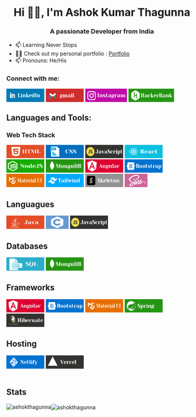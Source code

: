 <h1 align="center">Hi 👋🏻, I'm Ashok Kumar Thagunna</h1>
<h3 align="center">A passionate Developer from India</h3>


- 📫 Learning Never Stops
- 👨‍💻 Check out my personal portfolio : <a href="">Portfolio </a> <br>
- 📫 Pronouns: He/His



<h3 align="left">Connect with me:</h3>
<p align="left">
<a href="https://www.linkedin.com/in/ashok-thagunna-353399255/" target="blank"><img align="center" src="https://github.com/007shashi/007shashi/blob/main/Github%20Icon/Linkedin.png" alt="https://www.linkedin.com/in/shashank-g-044091174/" height="35" width="100" /></a>
  <a href="mailto:ashokthagunna15@gmail.com" target="blank"><img align="center" src="https://github.com/007shashi/007shashi/blob/main/Github%20Icon/gmail.png" alt="" height="35" width="100" /></a>
<a href="https://www.instagram.com/ashok.thagunna21" target="blank"><img align="center" src="https://github.com/007shashi/007shashi/blob/main/Github%20Icon/Instagram.png" alt="" height="35" width="110" /></a>
<a href="https://www.hackerrank.com/profile/ashokthagunna15" target="blank"><img align="center" src="https://github.com/007shashi/007shashi/blob/main/Github%20Icon/Hackerrank.png" alt="https://www.hackerrank.com/profile/shashanknayak369" height="35" width="120" /></a>
</p>

<h2 align="left">Languages and Tools:</h2>
<p align="left"> 
  <h3 align="left">Web Tech Stack</h2>
  
<a href=""><img src="https://github.com/007shashi/007shashi/blob/main/Github%20Icon/HTML_.png" alt="HTML" width="100" height="35"/></a>
<a href=""><img src="https://github.com/007shashi/007shashi/blob/main/Github%20Icon/css.png" alt="CSS" width="100" height="35"/></a>
<a href=""><img src="https://github.com/007shashi/007shashi/blob/main/Github%20Icon/Javascript.png" alt="Javascript" width="100" height="35"/></a>
<a href=""><img src="https://github.com/007shashi/007shashi/blob/main/Github%20Icon/React_.png" alt="React" width="100" height="35"/></a>
<a href=""><img src="https://github.com/007shashi/007shashi/blob/main/Github%20Icon/nodejs.png" alt="" width="100" height="35"/></a>
<a href=""><img src="https://github.com/007shashi/007shashi/blob/main/Github%20Icon/mongodb.png" alt="" width="100" height="35"/></a>
<a href=""><img src="https://github.com/007shashi/007shashi/blob/main/Github%20Icon/angular.png" alt="" width="100" height="35"/></a>
<a href=""><img src="https://github.com/007shashi/007shashi/blob/main/Github%20Icon/bootstrap.png" alt="" width="100" height="35"/></a>
<a href=""><img src="https://github.com/007shashi/007shashi/blob/main/Github%20Icon/material.png" alt="" width="100" height="35"/></a>
<a href=""><img src="https://github.com/007shashi/007shashi/blob/main/Github%20Icon/tailwind.png" alt="" width="100" height="35"/></a>
<a href=""><img src="https://github.com/007shashi/007shashi/blob/main/Github%20Icon/skeleton.png" alt="" width="100" height="35"/></a>
<a href=""><img src="https://github.com/007shashi/007shashi/blob/main/Github%20Icon/Sass.png" alt="" width="60" height="35"/></a>

<h2 align="left">Languagues</h3>
<a href=""><img src="https://github.com/007shashi/007shashi/blob/main/Github%20Icon/java.png" alt="" width="100" height="35"/></a>
<a href=""><img src="https://github.com/007shashi/007shashi/blob/main/Github%20Icon/c.png" alt="" width="60" height="35"/></a>
<a href=""><img src="https://github.com/007shashi/007shashi/blob/main/Github%20Icon/Javascript.png" alt="" width="100" height="35"/></a>

<h2 align="left">Databases</h3>
<a href=""><img src="https://github.com/007shashi/007shashi/blob/main/Github%20Icon/sql.png" alt="" width="100" height="35"/></a>
<a href=""><img src="https://github.com/007shashi/007shashi/blob/main/Github%20Icon/mongodb.png" alt="" width="100" height="35"/></a>

<h2 align="left">Frameworks</h3>
<a href=""><img src="https://github.com/007shashi/007shashi/blob/main/Github%20Icon/angular.png" alt="" width="100" height="35"/></a>
<a href=""><img src="https://github.com/007shashi/007shashi/blob/main/Github%20Icon/bootstrap.png" alt="" width="100" height="35"/></a>
<a href=""><img src="https://github.com/007shashi/007shashi/blob/main/Github%20Icon/material.png" alt="" width="100" height="35"/></a>
<a href=""><img src="https://github.com/007shashi/007shashi/blob/main/Github%20Icon/Spring.png" alt="" width="100" height="35"/></a>
<a href=""><img src="https://github.com/007shashi/007shashi/blob/main/Github%20Icon/Hibernate.png" alt="" width="100" height="35"/></a>


<h2 align="left">Hosting</h3>
<a href=""><img src="https://github.com/007shashi/007shashi/blob/main/Github%20Icon/Netlify.png" alt="" width="100" height="35"/></a>
<a href=""><img src="https://github.com/007shashi/007shashi/blob/main/Github%20Icon/Vercel.png" alt="" width="100" height="35"/></a>
<br>
<br>
<h2 align="left">Stats</h3>
<p><img align="left" src="https://github-readme-stats.vercel.app/api/top-langs?username=ashokthagunna&show_icons=true&locale=en&layout=compact" alt="ashokthagunna" /></p>

<p><img align="center" src="https://github-readme-streak-stats.herokuapp.com/?user=ashokthagunna&" alt="ashokthagunna" /></p>

<!--
**007shashi/007shashi** is a ✨ _special_ ✨ repository because its `README.md` (this file) appears on your GitHub profile.

Here are some ideas to get you started:

- 🔭 I’m currently working on ...
- 🌱 I’m currently learning ...
- 👯 I’m looking to collaborate on ...
- 🤔 I’m looking for help with ...
- 💬 Ask me about ...
- 📫 How to reach me: ...
- 😄 Pronouns: ...
- ⚡ Fun fact: ...
-->
